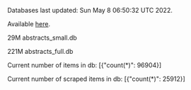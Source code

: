 Databases last updated: Sun May  8 06:50:32 UTC 2022. 

Available [here](https://github.com/cbeauhilton/ash-db/releases).


29M	abstracts_small.db

221M	abstracts_full.db

Current number of items in db:
[{"count(*)": 96904}]

Current number of scraped items in db:
[{"count(*)": 25912}]
